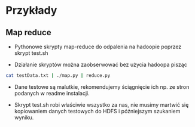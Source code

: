 Przykłady
=============

Map reduce
----------

* Pythonowe skrypty map-reduce do odpalenia na hadoopie poprzez skrypt 
test.sh

* Działanie skryptów można zaobserwować bez użycia hadoopa pisząc

```sh
cat testData.txt | ./map.py | reduce.py
```

* Dane testowe są malutkie, rekomendujemy ściągnięcie ich np. ze stron 
podanych w readme instalacji.

* Skrypt test.sh robi właściwie wszystko za nas, nie musimy martwić się 
kopiowaniem danych testowych do HDFS i późniejszym szukaniem wyniku.
